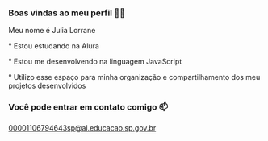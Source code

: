 ### Boas vindas ao meu perfil 💙💙

   Meu nome é Julia Lorrane 
 
° Estou estudando na Alura

° Estou me desenvolvendo na linguagem JavaScript

° Utilizo esse espaço para minha organização e compartilhamento dos meu projetos desenvolvidos

### Você pode entrar em contato comigo 📫
00001106794643sp@al.educacao.sp.gov.br

